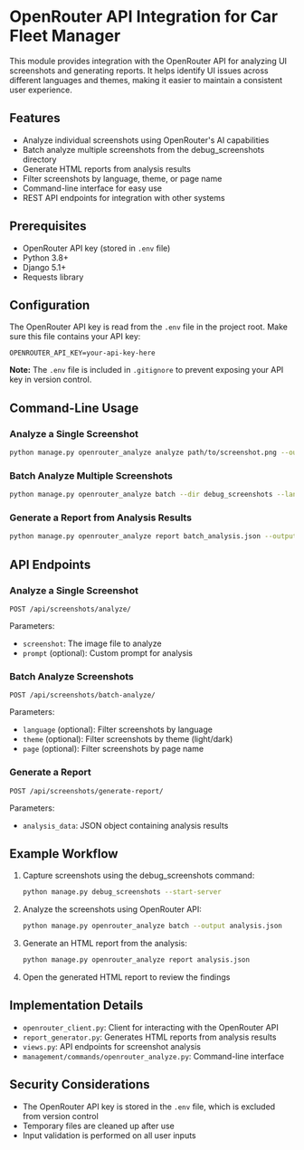 # OpenRouter API Integration for Car Fleet Manager

This module provides integration with the OpenRouter API for analyzing UI screenshots and generating reports. It helps identify UI issues across different languages and themes, making it easier to maintain a consistent user experience.

## Features

- Analyze individual screenshots using OpenRouter's AI capabilities
- Batch analyze multiple screenshots from the debug_screenshots directory
- Generate HTML reports from analysis results
- Filter screenshots by language, theme, or page name
- Command-line interface for easy use
- REST API endpoints for integration with other systems

## Prerequisites

- OpenRouter API key (stored in `.env` file)
- Python 3.8+
- Django 5.1+
- Requests library

## Configuration

The OpenRouter API key is read from the `.env` file in the project root. Make sure this file contains your API key:

```
OPENROUTER_API_KEY=your-api-key-here
```

**Note:** The `.env` file is included in `.gitignore` to prevent exposing your API key in version control.

## Command-Line Usage

### Analyze a Single Screenshot

```bash
python manage.py openrouter_analyze analyze path/to/screenshot.png --output analysis.json
```

### Batch Analyze Multiple Screenshots

```bash
python manage.py openrouter_analyze batch --dir debug_screenshots --language en --theme dark --output batch_analysis.json
```

### Generate a Report from Analysis Results

```bash
python manage.py openrouter_analyze report batch_analysis.json --output ui_report.html
```

## API Endpoints

### Analyze a Single Screenshot

```
POST /api/screenshots/analyze/
```

Parameters:
- `screenshot`: The image file to analyze
- `prompt` (optional): Custom prompt for analysis

### Batch Analyze Screenshots

```
POST /api/screenshots/batch-analyze/
```

Parameters:
- `language` (optional): Filter screenshots by language
- `theme` (optional): Filter screenshots by theme (light/dark)
- `page` (optional): Filter screenshots by page name

### Generate a Report

```
POST /api/screenshots/generate-report/
```

Parameters:
- `analysis_data`: JSON object containing analysis results

## Example Workflow

1. Capture screenshots using the debug_screenshots command:
   ```bash
   python manage.py debug_screenshots --start-server
   ```

2. Analyze the screenshots using OpenRouter API:
   ```bash
   python manage.py openrouter_analyze batch --output analysis.json
   ```

3. Generate an HTML report from the analysis:
   ```bash
   python manage.py openrouter_analyze report analysis.json
   ```

4. Open the generated HTML report to review the findings

## Implementation Details

- `openrouter_client.py`: Client for interacting with the OpenRouter API
- `report_generator.py`: Generates HTML reports from analysis results
- `views.py`: API endpoints for screenshot analysis
- `management/commands/openrouter_analyze.py`: Command-line interface

## Security Considerations

- The OpenRouter API key is stored in the `.env` file, which is excluded from version control
- Temporary files are cleaned up after use
- Input validation is performed on all user inputs